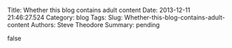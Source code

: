 Title: Whether this blog contains adult content
Date: 2013-12-11 21:46:27.524
Category: blog
Tags: 
Slug: Whether-this-blog-contains-adult-content
Authors: Steve Theodore
Summary: pending

false

